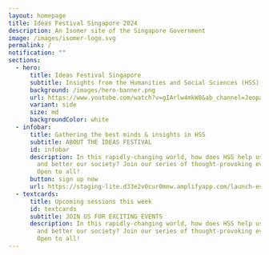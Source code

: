 ```yaml
---
layout: homepage
title: Ideas Festival Singapore 2024
description: An Isomer site of the Singapore Government
image: /images/isomer-logo.svg
permalink: /
notification: ""
sections:
  - hero:
      title: Ideas Festival Singapore
      subtitle: Insights from the Humanities and Social Sciences (HSS)
      background: /images/hero-banner.png
      url: https://www.youtube.com/watch?v=gIArlw4mkW8&ab_channel=Jeopardy%21
      variant: side
      size: md
      backgroundColor: white
  - infobar:
      title: Gathering the best minds & insights in HSS
      subtitle: ABOUT THE IDEAS FESTIVAL
      id: infobar
      description: In this rapidly-changing world, how does HSS help us to understand
        and better our society? Join our series of thought-provoking events.
        Open to all!
      button: sign up now
      url: https://staging-lite.d33e2v0cur0mnw.amplifyapp.com/launch-event/
  - textcards:
      title: Upcoming sessions this week
      id: textcards
      subtitle: JOIN US FOR EXCITING EVENTS
      description: In this rapidly-changing world, how does HSS help us to understand
        and better our society? Join our series of thought-provoking events.
        Open to all!
---
```

